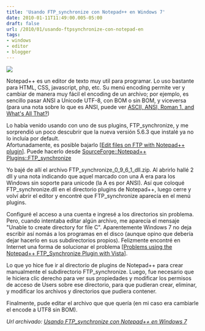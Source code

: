 ```yaml
---
title: 'Usando FTP_synchronize con Notepad++ en Windows 7'
date: 2010-01-11T11:49:00.005-05:00
draft: false
url: /2010/01/usando-ftpsynchronize-con-notepad-en
tags: 
- windows
- editor
- blogger
---
```


[![](http://4.bp.blogspot.com/_K2xwnQ4Llso/S0tWV8obHrI/AAAAAAAAALA/d-qD4EHfJKc/s200/notepad_plus.png)](http://4.bp.blogspot.com/_K2xwnQ4Llso/S0tWV8obHrI/AAAAAAAAALA/d-qD4EHfJKc/s1600-h/notepad_plus.png)

Notepad++ es un editor de texto muy util para programar. Lo uso bastante para HTML, CSS, javascript, php, etc. Su menú encoding permite ver y cambiar de manera muy fácil el encoding de un archivo; por ejemplo, es sencillo pasar ANSI a Unicode UTF-8, con BOM o sin BOM, y viceversa (para una nota sobre lo que es ANSI, puede ver [ASCII, ANSI, Roman 1, and What's All That?](http://flex.sys-con.com/node/45949))  
  
Lo había venido usando con uno de sus plugins, FTP\_synchronize, y me sorprendió un poco descubrir que la nueva versión 5.6.3 que instalé ya no lo incluía por default.  
Afortunadamente, es posible bajarlo \[[Edit files on FTP with Notepad++ plugin](http://www.rarst.net/software/notepadpp-ftp-plugin/)\]. Puede hacerlo desde [SourceForge::Notepad++ Plugins::FTP\_synchronize](http://sourceforge.net/projects/npp-plugins/files/FTP_synchronize/)  
  
Yo bajé de allí el archivo FTP\_synchronize\_0\_9\_6\_1\_dll.zip. Al abrirlo hallé 2 dll y una nota indicando que aquel marcado con una A era para los Windows sin soporte para unicode (la A es por ANSI). Así que coloqué FTP\_synchronize.dll en el directorio plugins de Notepad++, luego cerre y volví abrir el editor y encontré que FTP\_synchronize aparecía en el menú plugins.  
  
Configuré el acceso a una cuenta e ingresé a los directorios sin problema. Pero, cuando intentaba editar algún archivo, me aparecía el mensaje "Unable to create directory for file C". Aparentemente Windows 7 no deja escribir así nomás a los programas en el disco (aunque opino que debería dejar hacerlo en sus subdirectorios propios). Felizmente encontré en Internet una forma de solucionar el problema \[[Problems using the Notepad++ FTP\_Synchronize Plugin with Vista](http://www.technicallychris.com/2009/06/13/problems-using-the-notepad-ftp_synchronize-plugin-with-vista/)\].  
  
Lo que yo hice fue ir al directorio de plugins de Notepad++ para crear manualmente el subdirectorio FTP\_synchronize. Luego, fue necesario que le hiciera clic derecho para ver sus propiedades y modificar los permisos de acceso de Users sobre ese directorio, para que pudieran crear, eliminar, y modificar los archivos y directorios que pudiera contener.  
  
Finalmente, pude editar el archivo que que quería (en mi caso era cambiarle el encode a UTF8 sin BOM).

_*Url archivado: [Usando FTP_synchronize con Notepad++ en Windows 7](https://akcdev.blogspot.com/2010/01/usando-ftpsynchronize-con-notepad-en.html)*_
